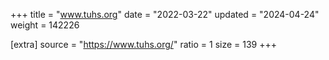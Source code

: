 +++
title = "www.tuhs.org"
date = "2022-03-22"
updated = "2024-04-24"
weight = 142226

[extra]
source = "https://www.tuhs.org/"
ratio = 1
size = 139
+++
